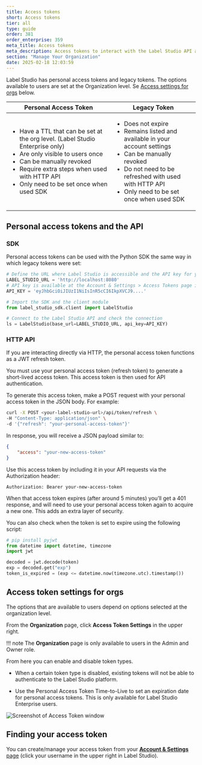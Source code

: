 ```yaml
---
title: Access tokens
short: Access tokens
tier: all
type: guide
order: 381
order_enterprise: 359
meta_title: Access tokens
meta_description: Access tokens to interact with the Label Studio API and SDK. 
section: "Manage Your Organization"
date: 2025-02-18 12:03:59
---
```


Label Studio has personal access tokens and legacy tokens. The options available to users are set at the Organization level. Se [Access settings for orgs](#Access-token-settings-for-orgs) below. 

<table>
<thead>
  <tr>
    <th>Personal Access Token</th>
    <th>Legacy Token</th>
  </tr>
  </thead>
  <tr>
  <td>
    <ul>
        <li>Have a TTL that can be set at the org level. (Label Studio Enterprise only)
        <li>Are only visible to users once
        <li>Can be manually revoked
        <li>Require extra steps when used with HTTP API
        <li>Only need to be set once when used SDK
    </ul>
  </td>
  <td>
    <ul>
        <li>Does not expire
        <li>Remains listed and available in your account settings
        <li>Can be manually revoked
        <li>Do not need to be refreshed with used with HTTP API
        <li>Only need to be set once when used SDK
    </ul>
  </td>
  </tr>
</table>

## Personal access tokens and the API

### SDK

Personal access tokens can be used with the Python SDK the same way in which legacy tokens were set:

```python
# Define the URL where Label Studio is accessible and the API key for your user account
LABEL_STUDIO_URL = 'http://localhost:8080'
# API key is available at the Account & Settings > Access Tokens page in Label Studio UI
API_KEY = 'eyJhbGciOiJIUzI1NiIsInR5cCI6IkpXVCJ9....'

# Import the SDK and the client module
from label_studio_sdk.client import LabelStudio

# Connect to the Label Studio API and check the connection
ls = LabelStudio(base_url=LABEL_STUDIO_URL, api_key=API_KEY)

```

### HTTP API

If you are interacting directly via HTTP, the personal access token functions as a JWT refresh token.

You must use your personal access token (refresh token) to generate a short-lived access token. This access token is then used for API authentication.

To generate this access token, make a POST request with your personal access token in the JSON body. For example:
     
```bash
curl -X POST <your-label-studio-url>/api/token/refresh \
-H "Content-Type: application/json" \
-d '{"refresh": "your-personal-access-token"}'
```

In response, you will receive a JSON payload similar to:
     
```json
{
    "access": "your-new-access-token"
}
```

Use this access token by including it in your API requests via the Authorization header:
     
```http
Authorization: Bearer your-new-access-token
```

When that access token expires (after around 5 minutes) you’ll get a 401 response, and will need to use your personal access token again to acquire a new one. This adds an extra layer of security.

You can also check when the token is set to expire using the following script:

```python
# pip install pyjwt
from datetime import datetime, timezone
import jwt

decoded = jwt.decode(token)
exp = decoded.get("exp")
token_is_expired = (exp <= datetime.now(timezone.utc).timestamp())
```

## Access token settings for orgs

The options that are available to users depend on options selected at the organization level. 

From the **Organization** page, click **Access Token Settings** in the upper right. 

<div class="enterprise-only">

!!! note
    The **Organization** page is only available to users in the Admin and Owner role.

</div>

From here you can enable and disable token types. 

* When a certain token type is disabled, existing tokens will not be able to authenticate to the Label Studio platform. 

* Use the Personal Access Token Time-to-Live to set an expiration date for personal access tokens. This is only available for Label Studio Enterprise users. 


![Screenshot of Access Token window](/images/admin/token-settings.png)


## Finding your access token

You can create/manage your access token from your [**Account & Settings** page](user_account) (click your username in the upper right in Label Studio). 



